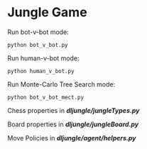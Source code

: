 # Jungle Game

Run bot-v-bot mode:
```
python bot_v_bot.py
```

Run human-v-bot mode:
```
python human_v_bot.py
```

Run Monte-Carlo Tree Search mode:
```
python bot_v_bot_mect.py
```

Chess properties in ***dljungle/jungleTypes.py***

Board properties in ***dljungle/jungleBoard.py***

Move Policies in ***dljungle/agent/helpers.py***
